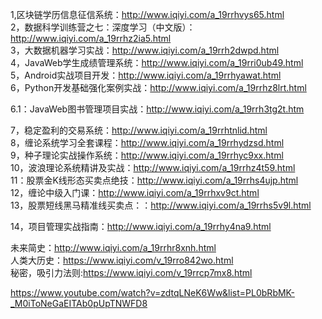 1,区块链学历信息征信系统：http://www.iqiyi.com/a_19rrhvys65.html    
2，数据科学训练营之七：深度学习（中文版）：http://www.iqiyi.com/a_19rrhz2ia5.html    
3，大数据机器学习实战：http://www.iqiyi.com/a_19rrh2dwpd.html    
4，JavaWeb学生成绩管理系统：http://www.iqiyi.com/a_19rri0ub49.html    
5，Android实战项目开发：http://www.iqiyi.com/a_19rrhyawat.html    
6，Python开发基础强化案例实战：http://www.iqiyi.com/a_19rrhz8lrt.html    

6.1：JavaWeb图书管理项目实战：http://www.iqiyi.com/a_19rrh3tg2t.htm

7，稳定盈利的交易系统：http://www.iqiyi.com/a_19rrhtnlid.html    
8，缠论系统学习全套课程：http://www.iqiyi.com/a_19rrhydzsd.html    
9，种子理论实战操作系统：http://www.iqiyi.com/a_19rrhyc9xx.html    
10，波浪理论系统精讲及实战：http://www.iqiyi.com/a_19rrhz4t59.html    
11：股票金K线形态买卖点绝技：http://www.iqiyi.com/a_19rrhs4ujp.html    
12，缠论中级入门课：http://www.iqiyi.com/a_19rrhxv9ct.html    
13，股票短线黑马精准线买卖点：：http://www.iqiyi.com/a_19rrhs5v9l.html    

14，项目管理实战指南：http://www.iqiyi.com/a_19rrhy4na9.html

未来简史：http://www.iqiyi.com/a_19rrhr8xnh.html    
人类大历史：https://www.iqiyi.com/v_19rro842wo.html      
秘密，吸引力法则:https://www.iqiyi.com/v_19rrcp7mx8.html     

https://www.youtube.com/watch?v=zdtqLNeK6Ww&list=PL0bRbMK-_M0iToNeGaEITAb0pUpTNWFD8
